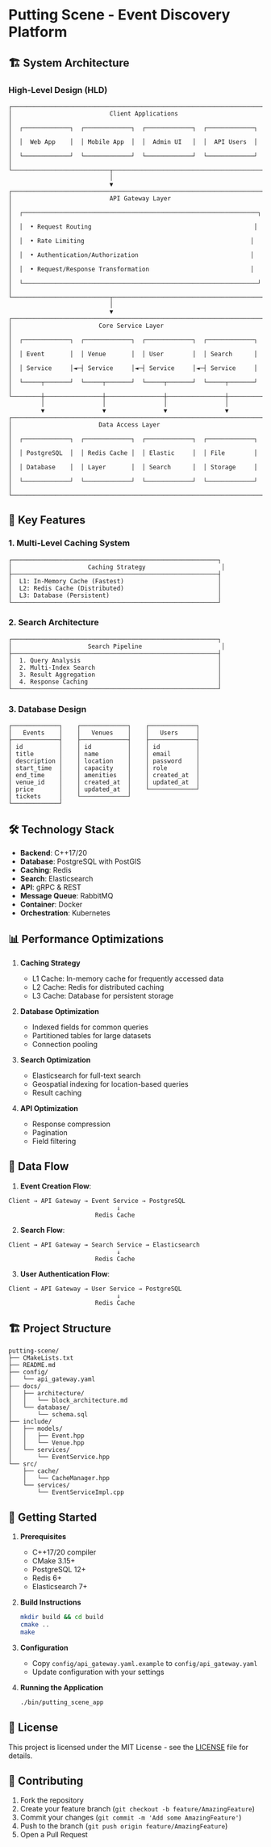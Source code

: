 # Putting Scene - Event Discovery Platform

## 🏗️ System Architecture

### High-Level Design (HLD)

```
┌─────────────────────────────────────────────────────────────────────────┐
│                           Client Applications                            │
│  ┌─────────────┐  ┌─────────────┐  ┌─────────────┐  ┌─────────────┐    │
│  │  Web App    │  │ Mobile App  │  │  Admin UI   │  │  API Users  │    │
│  └─────────────┘  └─────────────┘  └─────────────┘  └─────────────┘    │
└───────────────────────────┬─────────────────────────────────────────────┘
                            │
                            ▼
┌─────────────────────────────────────────────────────────────────────────┐
│                           API Gateway Layer                             │
│  ┌─────────────────────────────────────────────────────────────────┐    │
│  │  • Request Routing                                             │    │
│  │  • Rate Limiting                                              │    │
│  │  • Authentication/Authorization                               │    │
│  │  • Request/Response Transformation                            │    │
│  └─────────────────────────────────────────────────────────────────┘    │
└───────────────────────────┬─────────────────────────────────────────────┘
                            │
                            ▼
┌─────────────────────────────────────────────────────────────────────────┐
│                        Core Service Layer                               │
│  ┌─────────────┐  ┌─────────────┐  ┌─────────────┐  ┌─────────────┐    │
│  │ Event       │  │ Venue       │  │ User        │  │ Search      │    │
│  │ Service     │◄─┤ Service     │◄─┤ Service     │◄─┤ Service     │    │
│  └─────┬───────┘  └─────┬───────┘  └─────┬───────┘  └─────┬───────┘    │
└────────┼────────────────┼────────────────┼────────────────┼────────────┘
         │                │                │                │
         ▼                ▼                ▼                ▼
┌─────────────────────────────────────────────────────────────────────────┐
│                        Data Access Layer                                │
│  ┌─────────────┐  ┌─────────────┐  ┌─────────────┐  ┌─────────────┐    │
│  │ PostgreSQL  │  │ Redis Cache │  │ Elastic     │  │ File        │    │
│  │ Database    │  │ Layer       │  │ Search      │  │ Storage     │    │
│  └─────────────┘  └─────────────┘  └─────────────┘  └─────────────┘    │
└─────────────────────────────────────────────────────────────────────────┘
```

## 🚀 Key Features

### 1. Multi-Level Caching System
```
┌─────────────────────────────────────────────────────────┐
│                     Caching Strategy                     │
├─────────────────────────────────────────────────────────┤
│  L1: In-Memory Cache (Fastest)                          │
│  L2: Redis Cache (Distributed)                          │
│  L3: Database (Persistent)                              │
└─────────────────────────────────────────────────────────┘
```

### 2. Search Architecture
```
┌─────────────────────────────────────────────────────────┐
│                     Search Pipeline                      │
├─────────────────────────────────────────────────────────┤
│  1. Query Analysis                                      │
│  2. Multi-Index Search                                  │
│  3. Result Aggregation                                  │
│  4. Response Caching                                    │
└─────────────────────────────────────────────────────────┘
```

### 3. Database Design
```
┌─────────────┐    ┌─────────────┐    ┌─────────────┐
│   Events    │    │   Venues    │    │   Users     │
├─────────────┤    ├─────────────┤    ├─────────────┤
│ id          │    │ id          │    │ id          │
│ title       │    │ name        │    │ email       │
│ description │    │ location    │    │ password    │
│ start_time  │    │ capacity    │    │ role        │
│ end_time    │    │ amenities   │    │ created_at  │
│ venue_id    │    │ created_at  │    │ updated_at  │
│ price       │    │ updated_at  │    └─────────────┘
│ tickets     │    └─────────────┘
└─────────────┘
```

## 🛠️ Technology Stack

- **Backend**: C++17/20
- **Database**: PostgreSQL with PostGIS
- **Caching**: Redis
- **Search**: Elasticsearch
- **API**: gRPC & REST
- **Message Queue**: RabbitMQ
- **Container**: Docker
- **Orchestration**: Kubernetes

## 📊 Performance Optimizations

1. **Caching Strategy**
   - L1 Cache: In-memory cache for frequently accessed data
   - L2 Cache: Redis for distributed caching
   - L3 Cache: Database for persistent storage

2. **Database Optimization**
   - Indexed fields for common queries
   - Partitioned tables for large datasets
   - Connection pooling

3. **Search Optimization**
   - Elasticsearch for full-text search
   - Geospatial indexing for location-based queries
   - Result caching

4. **API Optimization**
   - Response compression
   - Pagination
   - Field filtering

## 🔄 Data Flow

1. **Event Creation Flow**:
```
Client → API Gateway → Event Service → PostgreSQL
                              ↓
                        Redis Cache
```

2. **Search Flow**:
```
Client → API Gateway → Search Service → Elasticsearch
                              ↓
                        Redis Cache
```

3. **User Authentication Flow**:
```
Client → API Gateway → User Service → PostgreSQL
                              ↓
                        Redis Cache
```

## 🏗️ Project Structure

```
putting-scene/
├── CMakeLists.txt
├── README.md
├── config/
│   └── api_gateway.yaml
├── docs/
│   ├── architecture/
│   │   └── block_architecture.md
│   └── database/
│       └── schema.sql
├── include/
│   ├── models/
│   │   ├── Event.hpp
│   │   └── Venue.hpp
│   └── services/
│       └── EventService.hpp
└── src/
    ├── cache/
    │   └── CacheManager.hpp
    └── services/
        └── EventServiceImpl.cpp
```

## 🚀 Getting Started

1. **Prerequisites**
   - C++17/20 compiler
   - CMake 3.15+
   - PostgreSQL 12+
   - Redis 6+
   - Elasticsearch 7+

2. **Build Instructions**
   ```bash
   mkdir build && cd build
   cmake ..
   make
   ```

3. **Configuration**
   - Copy `config/api_gateway.yaml.example` to `config/api_gateway.yaml`
   - Update configuration with your settings

4. **Running the Application**
   ```bash
   ./bin/putting_scene_app
   ```

## 📝 License

This project is licensed under the MIT License - see the [LICENSE](LICENSE) file for details.

## 🤝 Contributing

1. Fork the repository
2. Create your feature branch (`git checkout -b feature/AmazingFeature`)
3. Commit your changes (`git commit -m 'Add some AmazingFeature'`)
4. Push to the branch (`git push origin feature/AmazingFeature`)
5. Open a Pull Request 
